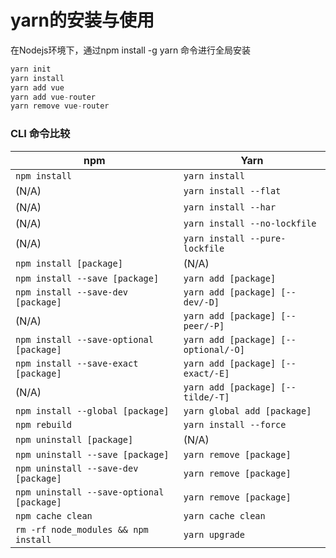 # yarn的安装与使用

在Nodejs环境下，通过npm install -g yarn 命令进行全局安装

 ```javascript
yarn init
yarn install
yarn add vue
yarn add vue-router
yarn remove vue-router
 ```

### CLI 命令比较

| npm                                      | Yarn                                 |
| ---------------------------------------- | ------------------------------------ |
| `npm install`                            | `yarn install`                       |
| (N/A)                                    | `yarn install --flat`                |
| (N/A)                                    | `yarn install --har`                 |
| (N/A)                                    | `yarn install --no-lockfile`         |
| (N/A)                                    | `yarn install --pure-lockfile`       |
| `npm install [package]`                  | (N/A)                                |
| `npm install --save [package]`           | `yarn add [package]`                 |
| `npm install --save-dev [package]`       | `yarn add [package] [--dev/-D]`      |
| (N/A)                                    | `yarn add [package] [--peer/-P]`     |
| `npm install --save-optional [package]`  | `yarn add [package] [--optional/-O]` |
| `npm install --save-exact [package]`     | `yarn add [package] [--exact/-E]`    |
| (N/A)                                    | `yarn add [package] [--tilde/-T]`    |
| `npm install --global [package]`         | `yarn global add [package]`          |
| `npm rebuild`                            | `yarn install --force`               |
| `npm uninstall [package]`                | (N/A)                                |
| `npm uninstall --save [package]`         | `yarn remove [package]`              |
| `npm uninstall --save-dev [package]`     | `yarn remove [package]`              |
| `npm uninstall --save-optional [package]` | `yarn remove [package]`              |
| `npm cache clean`                        | `yarn cache clean`                   |
| `rm -rf node_modules && npm install`     | `yarn upgrade`                       |



